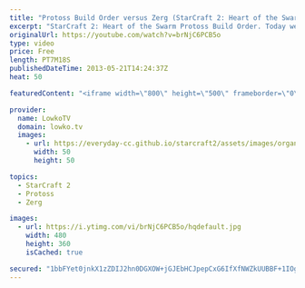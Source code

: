 ```yaml
---
title: "Protoss Build Order versus Zerg (StarCraft 2: Heart of the Swarm)"
excerpt: "StarCraft 2: Heart of the Swarm Protoss Build Order. Today we are going to take a look at NaNiwa, one of the best Protoss players in StarCraft 2: Heart of the Swarm. We are taking a look at a game he played recently versus HyuN, one of the best Zergs in the world.  The goal for the build order is to"
originalUrl: https://youtube.com/watch?v=brNjC6PCB5o
type: video
price: Free
length: PT7M18S
publishedDateTime: 2013-05-21T14:24:37Z
heat: 50

featuredContent: "<iframe width=\"800\" height=\"500\" frameborder=\"0\" src=\"https://www.youtube.com/embed/brNjC6PCB5o\" allow=\"accelerometer; autoplay; encrypted-media; gyroscope; picture-in-picture\" allowfullscreen></iframe>"

provider:
  name: LowkoTV
  domain: lowko.tv
  images:
    - url: https://everyday-cc.github.io/starcraft2/assets/images/organizations/lowko.tv-50x50.jpg
      width: 50
      height: 50

topics:
  - StarCraft 2
  - Protoss
  - Zerg

images:
  - url: https://i.ytimg.com/vi/brNjC6PCB5o/hqdefault.jpg
    width: 480
    height: 360
    isCached: true

secured: "1bbFYet0jnkX1zZDIJ2hn0DGXOW+jGJEbHCJpepCxG6IfXfNWZkUUBBF+1IOgJHfdohjmgUShoYRPSMitCcfqsE2nf2XbzCEEpfyOTXs0HEOXG+DnvzwRXnFnEZCj44yWYgjkQlUI4zX+rGWsV7DRdpbvQtnZDBlSqk15dIVlI5r3kwgR++9GAWpE2gQZ3DHEPEj/EYHFLCZX1LdcxCwm56GfdYKogeKRJlU3P1+kF9Py8o5/oeBx3bBangiylUOf/AXY4kmE0HSRmMo/uDTA2EU6+WaGV5O1kDD0HJZR/W2MAVQ41KKekTdYeUXaUrgR/vek1uW1UA8zTjeq+MZe6OdpY91oyS5bXds8tlZDs2Wt/6K94lZ2TN7UAofZx+5gtP3t0C7liu5XVzVTL2TFR7qDSmxvpryHBp6ynG0aLM=;7VxmvLrriGMGhZIjjHzuxQ=="
---
```


